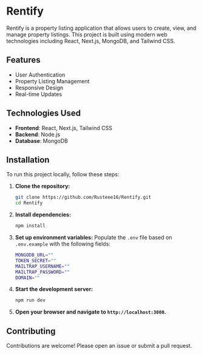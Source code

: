 # Rentify

Rentify is a property listing application that allows users to create, view, and manage property listings. This project is built using modern web technologies including React, Next.js, MongoDB, and Tailwind CSS.

## Features

- User Authentication
- Property Listing Management
- Responsive Design
- Real-time Updates

## Technologies Used

- **Frontend**: React, Next.js, Tailwind CSS
- **Backend**: Node.js
- **Database**: MongoDB

## Installation

To run this project locally, follow these steps:

1. **Clone the repository:**
   ```sh
   git clone https://github.com/Rusteee16/Rentify.git
   cd Rentify
   ```
2. **Install dependencies:**
   ```sh
   npm install
   ```
3. **Set up environment variables:**
   Populate the `.env` file based on `.env.example` with the following fields:
   ```sh
   MONGODB_URL=""
   TOKEN_SECRET=""
   MAILTRAP_USERNAME=""
   MAILTRAP_PASSWORD=""
   DOMAIN=""
   ```
4. **Start the development server:**
   ```sh
   npm run dev
   ```
5. **Open your browser and navigate to `http://localhost:3000`.**

## Contributing

Contributions are welcome! Please open an issue or submit a pull request.
